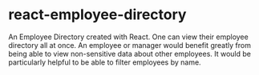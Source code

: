 # react-employee-directory
An Employee Directory created with React. One can view their employee directory all at once. An employee or manager would benefit greatly from being able to view non-sensitive data about other employees. It would be particularly helpful to be able to filter employees by name.
